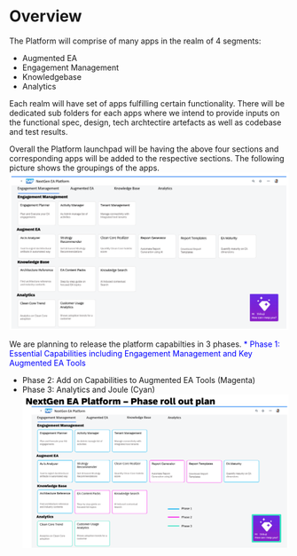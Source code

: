 # Overview

The Platform will comprise of many apps in the realm of 4 segments:
* Augmented EA
* Engagement Management
* Knowledgebase
* Analytics

Each realm will have set of apps fulfilling certain functionality. There will be dedicated sub folders for each apps where we intend to provide inputs on the functional spec, design, tech archtectire artefacts as well as codebase and test results.

Overall the Platform launchpad will be having the above four sections and corresponding apps will be added to the respective sections.
The following picture shows the groupings of the apps.
![Launchpad](https://github.com/I304296/nextgenea/blob/main/images/launchpad.png)

We are planning to release the platform capabilties in 3 phases.
<span style="color:blue">* Phase 1: Essential Capabilities including Engagement Management and Key Augmented EA Tools </span>
* Phase 2: Add on Capabilities to Augmented EA Tools (Magenta)
* Phase 3: Analytics and Joule (Cyan)
![Resease Scope](https://github.com/I304296/nextgenea/blob/main/images/releasescope.png)
